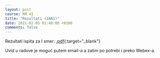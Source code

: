 ```yaml
---
layout: post
course: RM 4I
title: "Rezultati (JAN1)"
date: 2021-02-05 01:40:00 +0100
comments: false
---
```


Rezultati ispita za I smer: 
[.pdf](/courses/rm/results/2020_2021_I/RM_2020_2021_I.pdf){:target="_blank"}

Uvid u radove je moguć putem email-a a zatim po potrebi i preko Webex-a.
